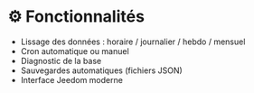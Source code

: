 # ⚙️ Fonctionnalités

- Lissage des données : horaire / journalier / hebdo / mensuel
- Cron automatique ou manuel
- Diagnostic de la base
- Sauvegardes automatiques (fichiers JSON)
- Interface Jeedom moderne
